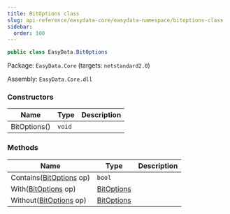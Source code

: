 ```yaml
---
title: BitOptions class
slug: api-reference/easydata-core/easydata-namespace/bitoptions-class
sidebar:
  order: 100
---
```


```csharp
public class EasyData.BitOptions

```
Package: `EasyData.Core` (targets: `netstandard2.0`)

Assembly: `EasyData.Core.dll`

### Constructors

| Name | Type | Description | 
| --- | --- | --- | 
| BitOptions() | `void` |  | 


### Methods

| Name | Type | Description | 
| --- | --- | --- | 
| Contains([BitOptions](///////////////easyquery/docs/api-reference/easydata-core/easydata-namespace/bitoptions-class) op) | `bool` |  | 
| With([BitOptions](///////////////easyquery/docs/api-reference/easydata-core/easydata-namespace/bitoptions-class) op) | [BitOptions](///////////////easyquery/docs/api-reference/easydata-core/easydata-namespace/bitoptions-class) |  | 
| Without([BitOptions](///////////////easyquery/docs/api-reference/easydata-core/easydata-namespace/bitoptions-class) op) | [BitOptions](///////////////easyquery/docs/api-reference/easydata-core/easydata-namespace/bitoptions-class) |  |
